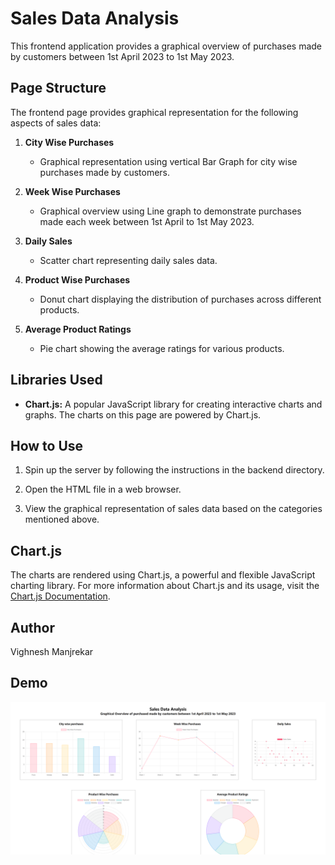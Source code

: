 # Sales Data Analysis

This frontend application provides a graphical overview of purchases made by customers between 1st April 2023 to 1st May 2023.

## Page Structure

The frontend page provides graphical representation for the following aspects of sales data:

1. **City Wise Purchases**
   - Graphical representation using vertical Bar Graph for city wise purchases made by customers.

2. **Week Wise Purchases**
   - Graphical overview using Line graph to demonstrate purchases made each week between 1st April to 1st May 2023.

3. **Daily Sales**
   - Scatter chart representing daily sales data.

4. **Product Wise Purchases**
   - Donut chart displaying the distribution of purchases across different products.

5. **Average Product Ratings**
   - Pie chart showing the average ratings for various products.

## Libraries Used

- **Chart.js:** A popular JavaScript library for creating interactive charts and graphs. The charts on this page are powered by Chart.js.

## How to Use

1. Spin up the server by following the instructions in the backend directory. 

2. Open the HTML file in a web browser.

3. View the graphical representation of sales data based on the categories mentioned above.

## Chart.js

The charts are rendered using Chart.js, a powerful and flexible JavaScript charting library. For more information about Chart.js and its usage, visit the [Chart.js Documentation](https://www.chartjs.org/docs/latest/).

## Author

Vighnesh Manjrekar

## Demo

<img src="./assets/demo.png" />